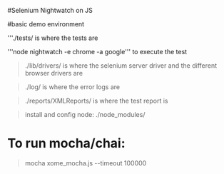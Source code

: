 #Selenium Nightwatch on JS

#basic demo environment

'''./tests/
is where the tests are

'''node nightwatch -e chrome -a google'''
to execute the test


> ./lib/drivers/
> is where the selenium server driver
> and the different browser drivers are 

>./log/
> is where the error logs are

>./reports/XMLReports/
> is where the test report is

>install and config node:
>./node_modules/

# To run mocha/chai:
> mocha xome_mocha.js --timeout 100000

